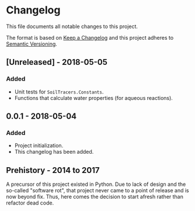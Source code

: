 # Changelog

This file documents all notable changes to this project.

The format is based on [Keep a Changelog](http://keepachangelog.com/en/1.0.0/)
and this project adheres to [Semantic
Versioning](http://semver.org/spec/v2.0.0.html).

## [Unreleased] - 2018-05-05

### Added

* Unit tests for `SoilTracers.Constants`.
* Functions that calculate water properties (for aqueous reactions).

## 0.0.1 - 2018-05-04

### Added

* Project initialization.
* This changelog has been added.

## Prehistory - 2014 to 2017

A precursor of this project existed in Python. Due to lack of design and the
so-called "software rot", that project never came to a point of release and is
now beyond fix. Thus, here comes the decision to start afresh rather than
refactor dead code.
